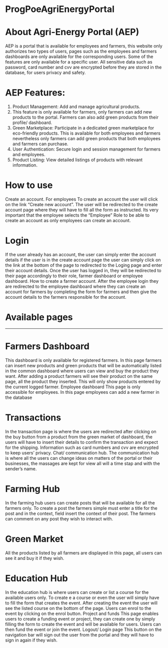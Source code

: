 # ProgPoeAgriEnergyPortal

# About Agri-Energy Portal (AEP)
AEP is a portal that is available for employees and farmers, this website only authorizes two types of users, pages such as the employees and farmers dashboards are only available for the corresponding users. Some of the features are only available for a specific user. All sensitive data such as password, card number and cvv are encrypted before they are stored in the database, for users privacy and safety.

# AEP Features:
1)	Product Management: Add and manage agricultural products.
2)	This feature is only available for farmers, only farmers can add new products to the portal. Farmers can also add green products from their profile/ dashboard.
3)	Green Marketplace: Participate in a dedicated green marketplace for eco-friendly products. This is available for both employees and farmers nevertheless only farmers can add green products that both employees and farmers can purchase.
4)	User Authentication: Secure login and session management for farmers and employees.
5)	Product Listing: View detailed listings of products with relevant information.
   
# How to use
Create an account.
For employees
To create an account the user will click on the link “Create new account”. The user will be redirected to the create account page where they will have to fill all the form as instructed. Its very important that the employee selects the “Employee” Role to be able to create an account as only employees can create an account.
# Login
If the user already has an account, the user can simply enter the account details if the user is in the create account page the user can simply click on the link at the bottom of the page to redirected to the Loging page and enter their account details.
Once the user has logged in, they will be redirected to their page accordingly to their role, farmer dashboard or employee dashboard.
How to create a farmer account.
After the employee login they are redirected to the employee dashboard where they can create an account for farmers by completing the form for farmers and then give the account details to the farmers responsible for the account.
# Available pages
---------------------
# Farmers Dashboard
This dashboard is only available for registered farmers. In this page farmers can insert new products and green products that will be automatically listed in the common dashboard where users can view and buy the product they want. After adding a product farmers will see their product on the same page, all the product they inserted. This will only show products entered by the current logged farmer.
Employee dashboard
This page is only accessible for employees. In this page employees can add a new farmer in the database
# Transactions
In the transaction page is where the users are redirected after clicking on the buy button from a product from the green market of dashboard, the users will have to insert their details to confirm the transaction and expect for the shipping.
Information such as card numbers and cvv are encrypted to keep users’ privacy.
Chat/ communication hub.
The communication hub is where all the users can change ideas on matters of the portal or their businesses, the massages are kept for view all will a time stap and with the sender’s name.
# Farming Hub
In the farming hub users can create posts that will be available for all the farmers only.  To create a post the farmers simple must enter a title for the post and in the context, field insert the context of their post. The farmers can comment on any post they wish to interact with.
# Green Market
All the products listed by all farmers are displayed in this page, all users can see it and buy it if they wish.
# Education Hub
In the education hub is where users can create or list a course for the available users only. To create e a course or even the user will simply have to fill the form that creates the event. After creating the event the user will see the listed course on the bottom of the page. Users can enrol to the event by clicking on the enrol button.
Project and funds
This page enables users to create a funding event or project, they can create one by simply filling the form to create the event and will be available for users. Users can then fund the event or join the event.
Logout/ Login page
This button on the navigation bar will sign out the user from the portal and they will have to sign in again if they wish.
